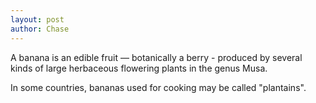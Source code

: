 ```yaml
---
layout: post
author: Chase
---
```

A banana is an edible fruit — botanically a berry - produced by several kinds
of large herbaceous flowering plants in the genus Musa.

In some countries, bananas used for cooking may be called "plantains".
